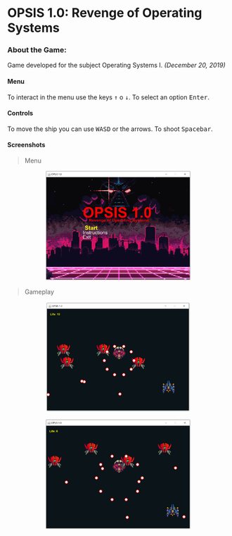 # OPSIS 1.0: Revenge of Operating Systems
 
### About the Game:

Game developed for the subject Operating Systems I. _(December 20, 2019)_ 

#### Menu

To interact in the menu use the keys <kbd>↑</kbd> o <kbd>↓</kbd>. To select an option <kbd>Enter</kbd>.

#### Controls

To move the ship  you can use <kbd>W</kbd><kbd>A</kbd><kbd>S</kbd><kbd>D</kbd> or the arrows. To shoot <kbd>Spacebar</kbd>.

#### Screenshots

> Menu


<p align="center">
<img src="https://raw.githubusercontent.com/toborochi/Multithreading-Danmaku/master/screenshots/1576837599402.png" height="250px" />
</p>


> Gameplay 
<p align="center">
<img src="https://raw.githubusercontent.com/toborochi/Multithreading-Danmaku/master/screenshots/1576837699546.png" height="250px" />
</p>

<p align="center">
<img src="https://raw.githubusercontent.com/toborochi/Multithreading-Danmaku/master/screenshots/1576837804171.png" height="250px" />
</p>
